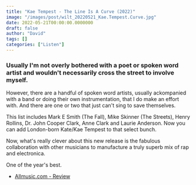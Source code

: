 ```yaml
---
title: "Kae Tempest - The Line Is A Curve (2022)"
image: "/images/post/wilt_20220521_Kae.Tempest.Curve.jpg"
date: 2022-05-21T00:00:00.0000000
draft: false
author: "David"
tags: []
categories: ["Listen"]
---
```

### Usually I'm not overly bothered with a poet or spoken word artist and wouldn't necessarily cross the street to involve myself. 

 However, there are a handful of spoken word artists, usually ackompanied with a band or doing their own instrumentation, that I do make an effort with. And there are one or two that just can't sing to save themselves.

 This list includes Mark E Smith (The Fall), Mike Skinner (The Streets), Henry Rollins, Dr. John Cooper Clark, Anne Clark and Laurie Anderson. Now you can add London-born Kate/Kae Tempest to that select bunch.

 Now, what's really clever about this new release is the fabulous collaboration with other musicians to manufacture a truly superb mix of rap and electronica.

 One of the year's best.

-  [Allmusic.com - Review](https://www.allmusic.com/album/the-line-is-a-curve-mw0003677445)